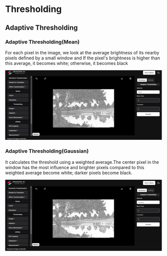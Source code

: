 # **Thresholding**

## Adaptive Thresholding

### Adaptive Thresholding(Mean)

For each pixel in the image, we look at the average brightness of its nearby pixels defined by a small window and If the pixel's brightness is higher than this average, it becomes white; otherwise, it becomes black

![logo](_media/Basic%20Function/Thresholding/adaptive(mean).png)

### Adaptive Thresholding(Gaussian)

It calculates the threshold using a weighted average.The center pixel in the window has the most influence and brighter pixels compared to this weighted average become white; darker pixels become black.

![logo](_media/Basic%20Function/Thresholding/adaptive(gaussian).png)
